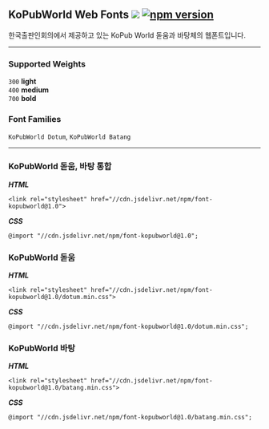 ## KoPubWorld Web Fonts [![](https://data.jsdelivr.com/v1/package/npm/font-kopubworld/badge)](https://www.jsdelivr.com/package/npm/font-kopubworld) [![npm version](https://badge.fury.io/js/font-kopubworld.svg)](https://badge.fury.io/js/font-kopubworld)

한국출판인회의에서 제공하고 있는 KoPub World 돋움과 바탕체의 웹폰트입니다.

---
### Supported Weights
`300` **light**<br>
`400` **medium**<br>
`700` **bold**
### Font Families
`KoPubWorld Dotum`, `KoPubWorld Batang`

---

### KoPubWorld 돋움, 바탕 통합
***HTML***
```
<link rel="stylesheet" href="//cdn.jsdelivr.net/npm/font-kopubworld@1.0">
```
***CSS***
```
@import "//cdn.jsdelivr.net/npm/font-kopubworld@1.0";
```

### KoPubWorld 돋움
***HTML***
```
<link rel="stylesheet" href="//cdn.jsdelivr.net/npm/font-kopubworld@1.0/dotum.min.css">
```
***CSS***
```
@import "//cdn.jsdelivr.net/npm/font-kopubworld@1.0/dotum.min.css";
```

### KoPubWorld 바탕
***HTML***
```
<link rel="stylesheet" href="//cdn.jsdelivr.net/npm/font-kopubworld@1.0/batang.min.css">
```
***CSS***
```
@import "//cdn.jsdelivr.net/npm/font-kopubworld@1.0/batang.min.css";
```